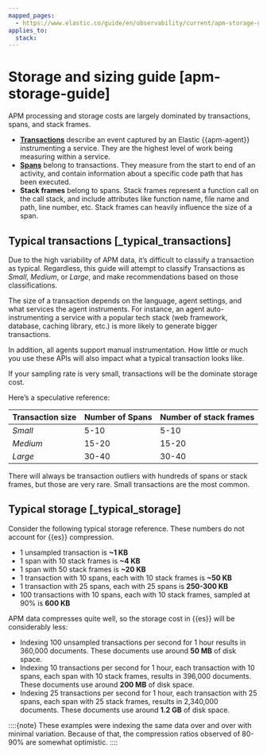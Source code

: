 ```yaml
---
mapped_pages:
  - https://www.elastic.co/guide/en/observability/current/apm-storage-guide.html
applies_to:
  stack:
---
```


# Storage and sizing guide [apm-storage-guide]

APM processing and storage costs are largely dominated by transactions, spans, and stack frames.

* [**Transactions**](transactions.md) describe an event captured by an Elastic {{apm-agent}} instrumenting a service. They are the highest level of work being measuring within a service.
* [**Spans**](spans.md) belong to transactions. They measure from the start to end of an activity, and contain information about a specific code path that has been executed.
* **Stack frames** belong to spans. Stack frames represent a function call on the call stack, and include attributes like function name, file name and path, line number, etc. Stack frames can heavily influence the size of a span.


## Typical transactions [_typical_transactions]

Due to the high variability of APM data, it’s difficult to classify a transaction as typical. Regardless, this guide will attempt to classify Transactions as *Small*, *Medium*, or *Large*, and make recommendations based on those classifications.

The size of a transaction depends on the language, agent settings, and what services the agent instruments. For instance, an agent auto-instrumenting a service with a popular tech stack (web framework, database, caching library, etc.) is more likely to generate bigger transactions.

In addition, all agents support manual instrumentation. How little or much you use these APIs will also impact what a typical transaction looks like.

If your sampling rate is very small, transactions will be the dominate storage cost.

Here’s a speculative reference:

| Transaction size | Number of Spans | Number of stack frames |
| --- | --- | --- |
| *Small* | 5-10 | 5-10 |
| *Medium* | 15-20 | 15-20 |
| *Large* | 30-40 | 30-40 |

There will always be transaction outliers with hundreds of spans or stack frames, but those are very rare. Small transactions are the most common.


## Typical storage [_typical_storage]

Consider the following typical storage reference. These numbers do not account for {{es}} compression.

* 1 unsampled transaction is **~1 KB**
* 1 span with 10 stack frames is **~4 KB**
* 1 span with 50 stack frames is **~20 KB**
* 1 transaction with 10 spans, each with 10 stack frames is **~50 KB**
* 1 transaction with 25 spans, each with 25 spans is **250-300 KB**
* 100 transactions with 10 spans, each with 10 stack frames, sampled at 90% is **600 KB**

APM data compresses quite well, so the storage cost in {{es}} will be considerably less:

* Indexing 100 unsampled transactions per second for 1 hour results in 360,000 documents. These documents use around **50 MB** of disk space.
* Indexing 10 transactions per second for 1 hour, each transaction with 10 spans, each span with 10 stack frames, results in 396,000 documents. These documents use around **200 MB** of disk space.
* Indexing 25 transactions per second for 1 hour, each transaction with 25 spans, each span with 25 stack frames, results in 2,340,000 documents. These documents use around **1.2 GB** of disk space.

::::{note}
These examples were indexing the same data over and over with minimal variation. Because of that, the compression ratios observed of 80-90% are somewhat optimistic.
::::
